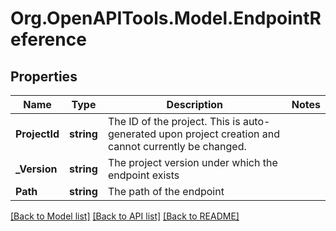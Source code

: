 
# Org.OpenAPITools.Model.EndpointReference

## Properties

Name | Type | Description | Notes
------------ | ------------- | ------------- | -------------
**ProjectId** | **string** | The ID of the project. This is auto-generated upon project creation and cannot currently be changed.  | 
**_Version** | **string** | The project version under which the endpoint exists  | 
**Path** | **string** | The path of the endpoint  | 

[[Back to Model list]](../README.md#documentation-for-models)
[[Back to API list]](../README.md#documentation-for-api-endpoints)
[[Back to README]](../README.md)

